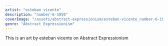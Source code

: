 ```yaml
---
artist: "esteban vicente"
description: "number-6-1956"
coverImage: "/assets/abstract-expressionism/esteban-vicente_number-6-1956.jpg"
genre: "Abstract Expressionism"
---
```

This is an art by esteban vicente on Abstract Expressionism

